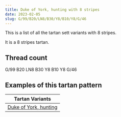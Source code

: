 ```yaml
---
title: Duke of York, hunting with 8 stripes
date: 2023-02-05
slug: G/99/B20/LN8/B30/Y8/B10/Y8/G/46
---
```

This is a list of all the tartan sett variants with 8 stripes.

It is a 8 stripes tartan.


## Thread count
G/99 B20 LN8 B30 Y8 B10 Y8 G/46

## Examples of this tartan pattern

| Tartan Variants |
|---------------|
| [Duke of York, hunting](/variants/g/99/b20/ln8/b30/y8/b10/y8/g/46-b304080-g008000-lne0e0e0-yf0c000)||
